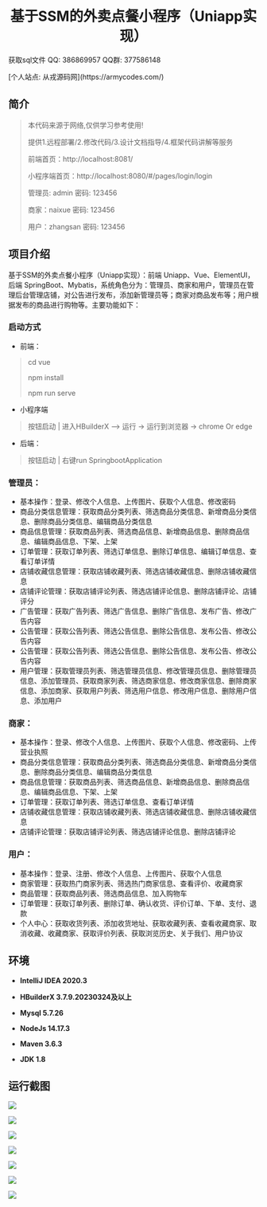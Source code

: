 <p><h1 align="center">基于SSM的外卖点餐小程序（Uniapp实现）</h1></p>

<p> 获取sql文件 QQ: 386869957 QQ群: 377586148 </p>
<p> [个人站点: 从戎源码网](https://armycodes.com/)</p>

## 简介

> 本代码来源于网络,仅供学习参考使用!
>
> 提供1.远程部署/2.修改代码/3.设计文档指导/4.框架代码讲解等服务
>
> 前端首页：http://localhost:8081/
> 
> 小程序端首页：http://localhost:8080/#/pages/login/login
>
> 管理员: admin 密码: 123456
>
> 商家：naixue 密码: 123456
>
> 用户：zhangsan 密码: 123456
>

## 项目介绍

基于SSM的外卖点餐小程序（Uniapp实现）：前端 Uniapp、Vue、ElementUI，后端 SpringBoot、Mybatis，系统角色分为：管理员、商家和用户，管理员在管理后台管理店铺，对公告进行发布，添加新管理员等；商家对商品发布等；用户根据发布的商品进行购物等。主要功能如下：

### 启动方式

- 前端：
> cd vue
>
> npm install
>
> npm run serve
>
- 小程序端
> 
> 按钮启动 | 进入HBuilderX —> 运行 -> 运行到浏览器 -> chrome Or edge

- 后端：
> 按钮启动 | 右键run SpringbootApplication

### 管理员：

- 基本操作：登录、修改个人信息、上传图片、获取个人信息、修改密码
- 商品分类信息管理：获取商品分类列表、筛选商品分类信息、新增商品分类信息、删除商品分类信息、编辑商品分类信息
- 商品信息管理：获取商品列表、筛选商品信息、新增商品信息、删除商品信息、编辑商品信息、下架、上架
- 订单管理：获取订单列表、筛选订单信息、删除订单信息、编辑订单信息、查看订单详情
- 店铺收藏信息管理：获取店铺收藏列表、筛选店铺收藏信息、删除店铺收藏信息
- 店铺评论管理：获取店铺评论列表、筛选店铺评论信息、删除店铺评论、店铺评分
- 广告管理：获取广告列表、筛选广告信息、删除广告信息、发布广告、修改广告内容
- 公告管理：获取公告列表、筛选公告信息、删除公告信息、发布公告、修改公告内容
- 公告管理：获取公告列表、筛选公告信息、删除公告信息、发布公告、修改公告内容
- 用户管理：获取管理员列表、筛选管理员信息、修改管理员信息、删除管理员信息、添加管理员、获取商家列表、筛选商家信息、修改商家信息、删除商家信息、添加商家、获取用户列表、筛选用户信息、修改用户信息、删除用户信息、添加用户

### 商家：

- 基本操作：登录、修改个人信息、上传图片、获取个人信息、修改密码、上传营业执照
- 商品分类信息管理：获取商品分类列表、筛选商品分类信息、新增商品分类信息、删除商品分类信息、编辑商品分类信息
- 商品信息管理：获取商品列表、筛选商品信息、新增商品信息、删除商品信息、编辑商品信息、下架、上架
- 订单管理：获取订单列表、筛选订单信息、查看订单详情
- 店铺收藏信息管理：获取店铺收藏列表、筛选店铺收藏信息、删除店铺收藏信息
- 店铺评论管理：获取店铺评论列表、筛选店铺评论信息、删除店铺评论

### 用户：

- 基本操作：登录、注册、修改个人信息、上传图片、获取个人信息
- 商家管理：获取热门商家列表、筛选热门商家信息、查看评价、收藏商家
- 商品管理：获取商品列表、筛选商品信息、加入购物车
- 订单管理：获取订单列表、删除订单、确认收货、评价订单、下单、支付、退款
- 个人中心：获取收货列表、添加收货地址、获取收藏列表、查看收藏商家、取消收藏、收藏商家、获取评价列表、获取浏览历史、关于我们、用户协议

## 环境

- <b>IntelliJ IDEA 2020.3</b>

- <b>HBuilderX 3.7.9.20230324及以上</b>

- <b>Mysql 5.7.26</b>
  
- <b>NodeJs 14.17.3</b>

- <b>Maven 3.6.3</b>

- <b>JDK 1.8</b>


## 运行截图
![](screenshot/1.png)

![](screenshot/2.png)

![](screenshot/3.png)

![](screenshot/4.png)

![](screenshot/5.png)

![](screenshot/6.png)

![](screenshot/7.png)

